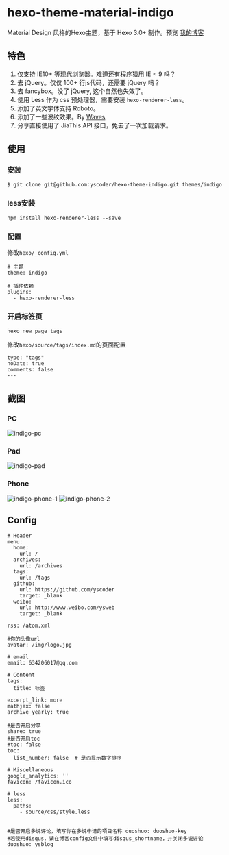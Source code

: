 hexo-theme-material-indigo
================

Material Design 风格的Hexo主题，基于 Hexo 3.0+ 制作。预览 [我的博客](http://www.imys.net/)

## 特色

1. 仅支持 IE10+ 等现代浏览器。难道还有程序猿用 IE < 9 吗？
2. 去 jQuery。仅仅 100+ 行js代码，还需要 jQuery 吗？
3. 去 fancybox。没了 jQuery, 这个自然也失效了。
4. 使用 Less 作为 css 预处理器，需要安装 `hexo-renderer-less`。
5. 添加了英文字体支持 Roboto。
6. 添加了一些波纹效果。By [Waves](https://github.com/fians/Waves)
7. 分享直接使用了 JiaThis API 接口，免去了一次加载请求。

## 使用

### 安装

`$ git clone git@github.com:yscoder/hexo-theme-indigo.git themes/indigo`

### less安装

`npm install hexo-renderer-less --save`

### 配置

修改`hexo/_config.yml`

```
# 主题
theme: indigo

# 插件依赖
plugins:
  - hexo-renderer-less
```

### 开启标签页

`hexo new page tags`

修改`hexo/source/tags/index.md`的页面配置

```
type: "tags"
noDate: true
comments: false
---
```


## 截图

### PC

![indigo-pc](https://github.com/yscoder/hexo-theme-indigo/raw/master/screenshots/hexo-theme-pc.png)

### Pad

![indigo-pad](https://github.com/yscoder/hexo-theme-indigo/raw/master/screenshots/hexo-theme-pad.png)

### Phone

![indigo-phone-1](https://github.com/yscoder/hexo-theme-indigo/raw/master/screenshots/hexo-theme-phone-1.png)
![indigo-phone-2](https://github.com/yscoder/hexo-theme-indigo/raw/master/screenshots/hexo-theme-phone-2.png)

## Config

```
# Header
menu:
  home:
    url: /
  archives:
    url: /archives
  tags:
    url: /tags
  github:
    url: https://github.com/yscoder
    target: _blank
  weibo:
    url: http://www.weibo.com/ysweb
    target: _blank

rss: /atom.xml

#你的头像url
avatar: /img/logo.jpg

# email
email: 634206017@qq.com

# Content
tags:
  title: 标签

excerpt_link: more
mathjax: false
archive_yearly: true

#是否开启分享
share: true
#是否开启toc
#toc: false
toc:
  list_number: false  # 是否显示数字排序

# Miscellaneous
google_analytics: ''
favicon: /favicon.ico

# less
less:
  paths:
    - source/css/style.less


#是否开启多说评论，填写你在多说申请的项目名称 duoshuo: duoshuo-key
#若使用disqus，请在博客config文件中填写disqus_shortname，并关闭多说评论
duoshuo: ysblog
```

